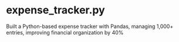 # expense_tracker.py
 Built a Python-based expense tracker with Pandas, managing 1,000+ entries, improving financial organization  by 40%
